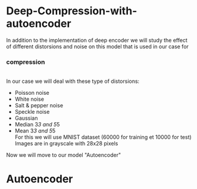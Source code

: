 # Deep-Compression-with-autoencoder
 In addition to the implementation of deep encoder we will study the effect of different distorsions and noise on this model that is used in our case for <h3> compression </h3> <br>
 In our case we will deal with these type of distorsions: <br>
- Poisson noise <br>
- White  noise <br>
- Salt & pepper  noise <br>
- Speckle noise <br>
- Gaussian <br>
- Median 3*3 and 5*5 <br>
- Mean 3*3 and 5*5 <br>
For this we will use MNIST dataset (60000 for training et 10000 for test) <br> 
Images are in grayscale with 28x28 pixels

Now we will move to our model "Autoencoder"
<h1> Autoencoder </h1>
